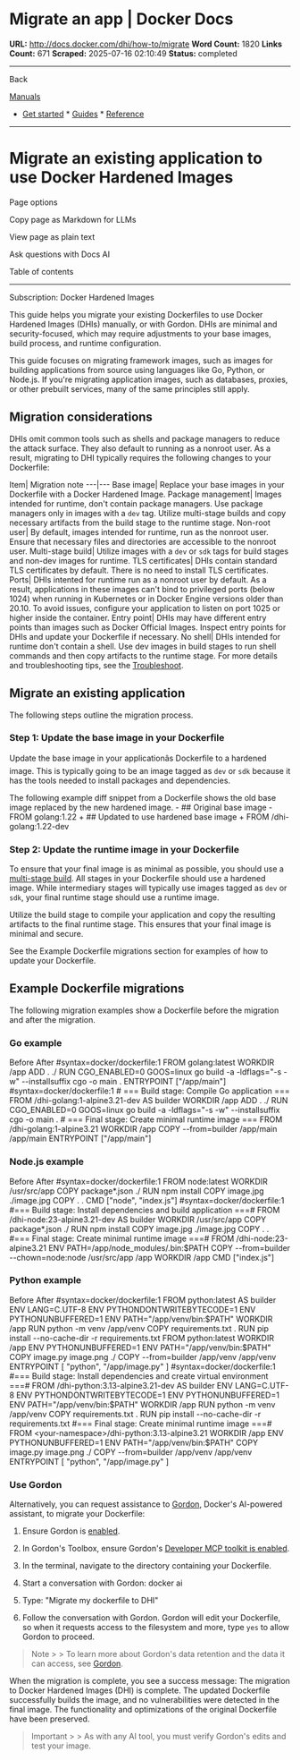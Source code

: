 # Migrate an app | Docker Docs

**URL:** http://docs.docker.com/dhi/how-to/migrate
**Word Count:** 1820
**Links Count:** 671
**Scraped:** 2025-07-16 02:10:49
**Status:** completed

---

Back

[Manuals](https://docs.docker.com/manuals/)

  * [Get started](http://docs.docker.com/get-started/)   * [Guides](http://docs.docker.com/guides/)   * [Reference](http://docs.docker.com/reference/)

* * *

# Migrate an existing application to use Docker Hardened Images

Page options

Copy page as Markdown for LLMs

View page as plain text

Ask questions with Docs AI

Table of contents

* * *

Subscription: Docker Hardened Images

This guide helps you migrate your existing Dockerfiles to use Docker Hardened Images \(DHIs\) manually, or with Gordon. DHIs are minimal and security-focused, which may require adjustments to your base images, build process, and runtime configuration.

This guide focuses on migrating framework images, such as images for building applications from source using languages like Go, Python, or Node.js. If you're migrating application images, such as databases, proxies, or other prebuilt services, many of the same principles still apply.

## Migration considerations

DHIs omit common tools such as shells and package managers to reduce the attack surface. They also default to running as a nonroot user. As a result, migrating to DHI typically requires the following changes to your Dockerfile:

Item| Migration note   ---|---   Base image| Replace your base images in your Dockerfile with a Docker Hardened Image.   Package management| Images intended for runtime, don't contain package managers. Use package managers only in images with a `dev` tag. Utilize multi-stage builds and copy necessary artifacts from the build stage to the runtime stage.   Non-root user| By default, images intended for runtime, run as the nonroot user. Ensure that necessary files and directories are accessible to the nonroot user.   Multi-stage build| Utilize images with a `dev` or `sdk` tags for build stages and non-dev images for runtime.   TLS certificates| DHIs contain standard TLS certificates by default. There is no need to install TLS certificates.   Ports| DHIs intented for runtime run as a nonroot user by default. As a result, applications in these images can't bind to privileged ports \(below 1024\) when running in Kubernetes or in Docker Engine versions older than 20.10. To avoid issues, configure your application to listen on port 1025 or higher inside the container.   Entry point| DHIs may have different entry points than images such as Docker Official Images. Inspect entry points for DHIs and update your Dockerfile if necessary.   No shell| DHIs intended for runtime don't contain a shell. Use dev images in build stages to run shell commands and then copy artifacts to the runtime stage.      For more details and troubleshooting tips, see the [Troubleshoot](https://docs.docker.com/dhi/troubleshoot/).

## Migrate an existing application

The following steps outline the migration process.

### Step 1: Update the base image in your Dockerfile

Update the base image in your applicationâs Dockerfile to a hardened image. This is typically going to be an image tagged as `dev` or `sdk` because it has the tools needed to install packages and dependencies.

The following example diff snippet from a Dockerfile shows the old base image replaced by the new hardened image.               - ## Original base image     - FROM golang:1.22          + ## Updated to use hardened base image     + FROM <your-namespace>/dhi-golang:1.22-dev     

### Step 2: Update the runtime image in your Dockerfile

To ensure that your final image is as minimal as possible, you should use a [multi-stage build](https://docs.docker.com/build/building/multi-stage/). All stages in your Dockerfile should use a hardened image. While intermediary stages will typically use images tagged as `dev` or `sdk`, your final runtime stage should use a runtime image.

Utilize the build stage to compile your application and copy the resulting artifacts to the final runtime stage. This ensures that your final image is minimal and secure.

See the Example Dockerfile migrations section for examples of how to update your Dockerfile.

## Example Dockerfile migrations

The following migration examples show a Dockerfile before the migration and after the migration.

### Go example

Before  After               #syntax=docker/dockerfile:1          FROM golang:latest          WORKDIR /app     ADD . ./     RUN CGO_ENABLED=0 GOOS=linux go build -a -ldflags="-s -w" --installsuffix cgo -o main .          ENTRYPOINT ["/app/main"]               #syntax=docker/dockerfile:1          # === Build stage: Compile Go application ===     FROM <your-namespace>/dhi-golang:1-alpine3.21-dev AS builder          WORKDIR /app     ADD . ./     RUN CGO_ENABLED=0 GOOS=linux go build -a -ldflags="-s -w" --installsuffix cgo -o main .          # === Final stage: Create minimal runtime image ===     FROM <your-namespace>/dhi-golang:1-alpine3.21          WORKDIR /app     COPY --from=builder /app/main  /app/main          ENTRYPOINT ["/app/main"]

### Node.js example

Before  After               #syntax=docker/dockerfile:1          FROM node:latest     WORKDIR /usr/src/app          COPY package*.json ./     RUN npm install          COPY image.jpg ./image.jpg     COPY . .          CMD ["node", "index.js"]               #syntax=docker/dockerfile:1          #=== Build stage: Install dependencies and build application ===#     FROM <your-namespace>/dhi-node:23-alpine3.21-dev AS builder     WORKDIR /usr/src/app          COPY package*.json ./     RUN npm install          COPY image.jpg ./image.jpg     COPY . .          #=== Final stage: Create minimal runtime image ===#     FROM <your-namespace>/dhi-node:23-alpine3.21     ENV PATH=/app/node_modules/.bin:$PATH          COPY --from=builder --chown=node:node /usr/src/app /app          WORKDIR /app          CMD ["index.js"]

### Python example

Before  After               #syntax=docker/dockerfile:1          FROM python:latest AS builder          ENV LANG=C.UTF-8     ENV PYTHONDONTWRITEBYTECODE=1     ENV PYTHONUNBUFFERED=1     ENV PATH="/app/venv/bin:$PATH"          WORKDIR /app          RUN python -m venv /app/venv     COPY requirements.txt .          RUN pip install --no-cache-dir -r requirements.txt          FROM python:latest          WORKDIR /app          ENV PYTHONUNBUFFERED=1     ENV PATH="/app/venv/bin:$PATH"          COPY image.py image.png ./     COPY --from=builder /app/venv /app/venv          ENTRYPOINT [ "python", "/app/image.py" ]               #syntax=docker/dockerfile:1          #=== Build stage: Install dependencies and create virtual environment ===#     FROM <your-namespace>/dhi-python:3.13-alpine3.21-dev AS builder          ENV LANG=C.UTF-8     ENV PYTHONDONTWRITEBYTECODE=1     ENV PYTHONUNBUFFERED=1     ENV PATH="/app/venv/bin:$PATH"          WORKDIR /app          RUN python -m venv /app/venv     COPY requirements.txt .          RUN pip install --no-cache-dir -r requirements.txt          #=== Final stage: Create minimal runtime image ===#     FROM <your-namespace>/dhi-python:3.13-alpine3.21          WORKDIR /app          ENV PYTHONUNBUFFERED=1     ENV PATH="/app/venv/bin:$PATH"          COPY image.py image.png ./     COPY --from=builder /app/venv /app/venv          ENTRYPOINT [ "python", "/app/image.py" ]

### Use Gordon

Alternatively, you can request assistance to [Gordon](https://docs.docker.com/ai/gordon/), Docker's AI-powered assistant, to migrate your Dockerfile:

  1. Ensure Gordon is [enabled](https://docs.docker.com/ai/gordon/#enable-ask-gordon).

  2. In Gordon's Toolbox, ensure Gordon's [Developer MCP toolkit is enabled](https://docs.docker.com/ai/gordon/mcp/built-in-tools/#configuration).

  3. In the terminal, navigate to the directory containing your Dockerfile.

  4. Start a conversation with Gordon:                    docker ai

  5. Type:                    "Migrate my dockerfile to DHI"          

  6. Follow the conversation with Gordon. Gordon will edit your Dockerfile, so when it requests access to the filesystem and more, type `yes` to allow Gordon to proceed.

> Note >  > To learn more about Gordon's data retention and the data it can access, see [Gordon](https://docs.docker.com/ai/gordon/#what-data-does-gordon-access).

When the migration is complete, you see a success message:               The migration to Docker Hardened Images (DHI) is complete. The updated Dockerfile     successfully builds the image, and no vulnerabilities were detected in the final image.     The functionality and optimizations of the original Dockerfile have been preserved.

> Important >  > As with any AI tool, you must verify Gordon's edits and test your image.